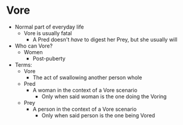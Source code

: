 # Vore
- Normal part of everyday life
	- Vore is usually fatal
		- A Pred doesn't _have_ to digest her Prey, but she usually will
- Who can Vore?
	- Women
		- Post-puberty
- Terms:
	- Vore
		- The act of swallowing another person whole
	- Pred
		- A woman in the context of a Vore scenario
			- Only when said woman is the one doing the Voring
	- Prey
		- A person in the context of a Vore scenario
			- Only when said person is the one being Vored